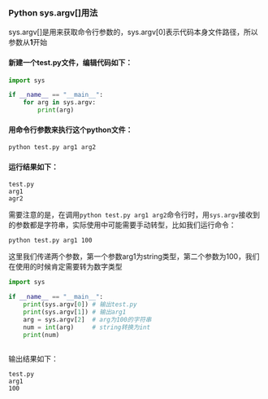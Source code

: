 ### Python  sys.argv[\]用法

sys.argv[]是用来获取命令行参数的，sys.argv[0]表示代码本身文件路径，所以参数从**1**开始

#### 新建一个test.py文件，编辑代码如下：

```python
import sys

if __name__ == "__main__":
    for arg in sys.argv:
        print(arg)
```



#### 用命令行参数来执行这个python文件：

```python
python test.py arg1 arg2
```



#### 运行结果如下：

```
test.py
arg1
agr2
```



需要注意的是，在调用`python test.py arg1 arg2`命令行时，用`sys.argv`接收到的参数都是字符串，实际使用中可能需要手动转型，比如我们运行命令：

```
python test.py arg1 100
```

这里我们传递两个参数，第一个参数arg1为string类型，第二个参数为100，我们在使用的时候肯定需要转为数字类型

```python
import sys

if __name__ == "__main__":
    print(sys.argv[0]) # 输出test.py
    print(sys.argv[1]) # 输出arg1
    arg = sys.argv[2]  # arg为100的字符串
    num = int(arg)     # string转换为int
    print(num)
    
```

输出结果如下：

```
test.py
arg1
100
```

